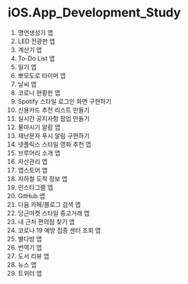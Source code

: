 # iOS.App_Development_Study



1. 명언생성기 앱
2. LED 전광판 앱
3. 계산기 앱
4. To-Do List 앱
5. 일기 앱
6. 뽀모도로 타이머 앱
7. 날씨 앱
8. 코로나 현황판 앱
9. Spotify 스타일 로그인 화면 구현하기
10. 신용카드 추천 리스트 만들기
11. 실시간 공지사항 팝업 만들기
12. 물마시기 알람 앱
13. 재난문자 푸시 알림 구현하기
14. 넷플릭스 스타일 영화 추천 앱
15. 브루어리 소개 앱 
16. 자산관리 앱
17. 앱스토어 앱
18. 지하철 도착 정보 앱
19. 인스타그램 앱
20. GitHub 앱
21. 다음 카페/블로그 검색 앱
22. 당근마켓 스타일 중고거래 앱
23. 내 근처 편의점 찾기 앱 
24. 코로나 19 예방 접종 센터 조회 앱
25. 별다방 앱 
26. 번역기 앱
27. 도서 리뷰 앱
28. 뉴스 앱
29. 트위터 앱
